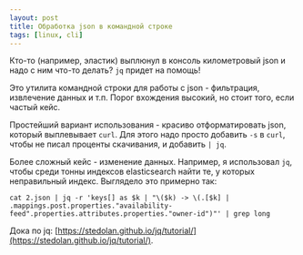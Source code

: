 ```yaml
---
layout: post
title: Обработка json в командной строке
tags: [linux, cli]
---
```

Кто-то (например, эластик) выплюнул в консоль километровый json и надо с ним что-то делать? `jq` придет на помощь! 

Это утилита командной строки для работы с json - фильтрация, извлечение данных и т.п. Порог вхождения высокий, но стоит того, если частый кейс. 

Простейший вариант использования - красиво отформатировать json, который выплевывает `curl`. Для этого надо просто добавить `-s` в `curl`, чтобы не писал проценты скачивания, и добавить `| jq`.

Более сложный кейс - изменение данных. Например, я использовал `jq`, чтобы среди тонны индексов  elasticsearch найти те, у которых неправильный индекс. Выглядело это примерно так:
```
cat 2.json | jq -r 'keys[] as $k | "\($k) -> \(.[$k] | .mappings.post.properties."availability-feed".properties.attributes.properties."owner-id")"' | grep long
```

Дока по jq: [https://stedolan.github.io/jq/tutorial/](https://stedolan.github.io/jq/tutorial/).
